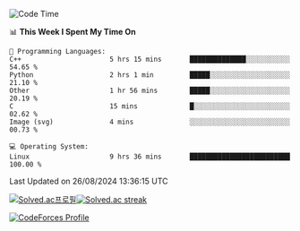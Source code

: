 
<!--START_SECTION:waka-->
![Code Time](http://img.shields.io/badge/Code%20Time-3%2C630%20hrs%2025%20mins-blue)

📊 **This Week I Spent My Time On** 

```text
💬 Programming Languages: 
C++                      5 hrs 15 mins       ██████████████░░░░░░░░░░░   54.65 % 
Python                   2 hrs 1 min         █████░░░░░░░░░░░░░░░░░░░░   21.10 % 
Other                    1 hr 56 mins        █████░░░░░░░░░░░░░░░░░░░░   20.19 % 
C                        15 mins             █░░░░░░░░░░░░░░░░░░░░░░░░   02.62 % 
Image (svg)              4 mins              ░░░░░░░░░░░░░░░░░░░░░░░░░   00.73 % 

💻 Operating System: 
Linux                    9 hrs 36 mins       █████████████████████████   100.00 % 
```


 Last Updated on 26/08/2024 13:36:15 UTC
<!--END_SECTION:waka-->


[![Solved.ac프로필](http://mazassumnida.wtf/api/generate_badge?boj=hckim96)](https://solved.ac/hckim96)[![Solved.ac streak](http://mazandi.herokuapp.com/api?handle=hckim96&theme=dark)](https://solved.ac/hckim96)


[![CodeForces Profile](https://cf.leed.at?id=hckim96)](https://codeforces.com/profile/hckim96)

